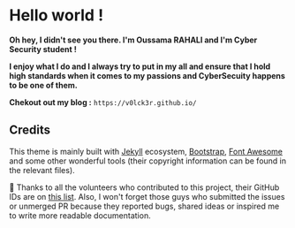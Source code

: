 # Hello world !

 **Oh hey, I didn't see you there. I'm Oussama RAHALI and I'm Cyber Security student !**
 
 **I enjoy what I do and I always try to put in my all and ensure that I hold high standards when it comes to my passions and CyberSecuity happens to be one of them.**
 
 **Chekout out my blog :** ```https://v0lck3r.github.io/``` 
 










## Credits
This theme is mainly built with [Jekyll](https://jekyllrb.com/) ecosystem, [Bootstrap](https://getbootstrap.com/), [Font Awesome](https://fontawesome.com/) and some other wonderful tools (their copyright information can be found in the relevant files).

:tada: Thanks to all the volunteers who contributed to this project, their GitHub IDs are on [this list](https://github.com/cotes2020/jekyll-theme-chirpy/graphs/contributors). Also, I won't forget those guys who submitted the issues or unmerged PR because they reported bugs, shared ideas or inspired me to write more readable documentation.
